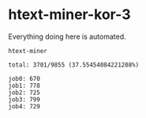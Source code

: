 # htext-miner-kor-3

Everything doing here is automated.

```
htext-miner

total: 3701/9855 (37.55454084221208%)

job0: 670
job1: 778
job2: 725
job3: 799
job4: 729
```